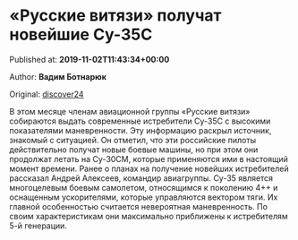 
# «Русские витязи» получат новейшие Су-35С

Published at: **2019-11-02T11:43:34+00:00**

Author: **Вадим Ботнарюк**

Original: [discover24](https://discover24.ru/2019/11/russkie-vityazi-poluchat-noveyshie-su-35s/)

В этом месяце членам авиационной группы «Русские витязи» собираются выдать современные истребители Су-35С с высокими показателями маневренности.
Эту информацию раскрыл источник, знакомый с ситуацией. Он отметил, что эти российские пилоты действительно получат новые боевые машины, но при этом они продолжат летать на Су-30СМ, которые применяются ими в настоящий момент времени. Ранее о планах на получение новейших истребителей рассказал Андрей Алексеев, командир авиагруппы.
Су-35 является многоцелевым боевым самолетом, относящимся к поколению 4++ и оснащенным ускорителями, которые управляются вектором тяги. Их главной особенностью считается невероятная маневренность. По своим характеристикам они максимально приближены к истребителям 5-й генерации.

